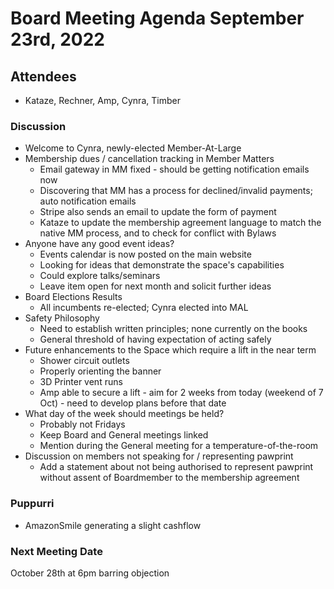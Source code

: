 # Board Meeting Agenda September 23rd, 2022

## Attendees
- Kataze, Rechner, Amp, Cynra, Timber

### Discussion
- Welcome to Cynra, newly-elected Member-At-Large
- Membership dues / cancellation tracking in Member Matters
  - Email gateway in MM fixed - should be getting notification emails now
  - Discovering that MM has a process for declined/invalid payments; auto notification emails
  - Stripe also sends an email to update the form of payment
  - Kataze to update the membership agreement language to match the native MM process, and to check for conflict with Bylaws
- Anyone have any good event ideas? 
  - Events calendar is now posted on the main website
  - Looking for ideas that demonstrate the space's capabilities
  - Could explore talks/seminars
  - Leave item open for next month and solicit further ideas
- Board Elections Results
  - All incumbents re-elected; Cynra elected into MAL
- Safety Philosophy
  - Need to establish written principles; none currently on the books
  - General threshold of having expectation of acting safely
- Future enhancements to the Space which require a lift in the near term
  - Shower circuit outlets
  - Properly orienting the banner
  - 3D Printer vent runs
  - Amp able to secure a lift - aim for 2 weeks from today (weekend of 7 Oct) - need to develop plans before that date
- What day of the week should meetings be held?
  - Probably not Fridays
  - Keep Board and General meetings linked
  - Mention during the General meeting for a temperature-of-the-room
- Discussion on members not speaking for / representing pawprint
  - Add a statement about not being authorised to represent pawprint without assent of Boardmember to the membership agreement

### Puppurri
- AmazonSmile generating a slight cashflow


### Next Meeting Date
October 28th at 6pm barring objection
